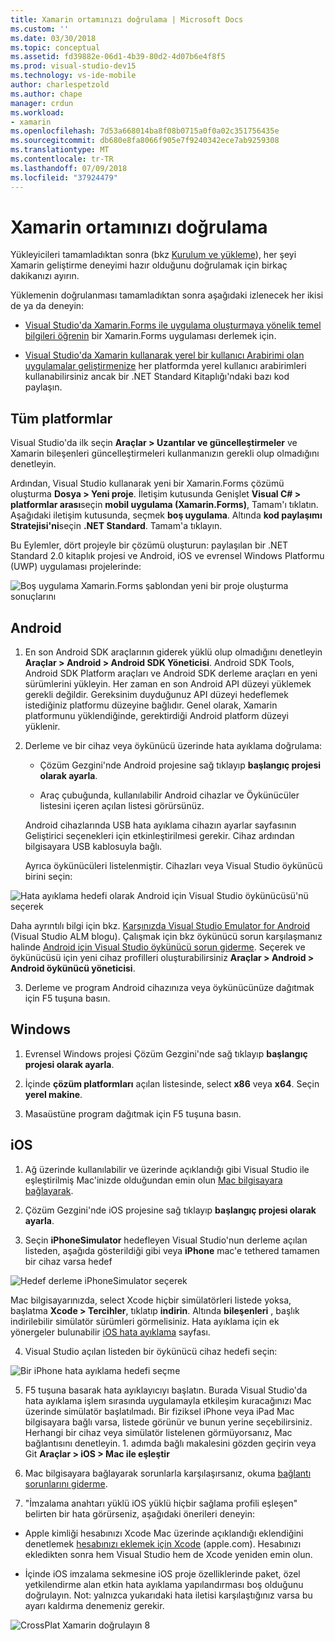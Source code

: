 ```yaml
---
title: Xamarin ortamınızı doğrulama | Microsoft Docs
ms.custom: ''
ms.date: 03/30/2018
ms.topic: conceptual
ms.assetid: fd39882e-06d1-4b39-80d2-4d07b6e4f8f5
ms.prod: visual-studio-dev15
ms.technology: vs-ide-mobile
author: charlespetzold
ms.author: chape
manager: crdun
ms.workload:
- xamarin
ms.openlocfilehash: 7d53a668014ba8f08b0715a0f0a02c351756435e
ms.sourcegitcommit: db680e8fa8066f905e7f9240342ece7ab9259308
ms.translationtype: MT
ms.contentlocale: tr-TR
ms.lasthandoff: 07/09/2018
ms.locfileid: "37924479"
---
```

# <a name="verify-your-xamarin-environment"></a>Xamarin ortamınızı doğrulama

Yükleyicileri tamamladıktan sonra (bkz [Kurulum ve yükleme](../cross-platform/setup-and-install.md)), her şeyi Xamarin geliştirme deneyimi hazır olduğunu doğrulamak için birkaç dakikanızı ayırın.

 Yüklemenin doğrulanması tamamladıktan sonra aşağıdaki izlenecek her ikisi de ya da deneyin:

-   [Visual Studio'da Xamarin.Forms ile uygulama oluşturmaya yönelik temel bilgileri öğrenin](../cross-platform/learn-app-building-basics-with-xamarin-forms-in-visual-studio.md) bir Xamarin.Forms uygulaması derlemek için.

-   [Visual Studio'da Xamarin kullanarak yerel bir kullanıcı Arabirimi olan uygulamalar geliştirmenize](../cross-platform/build-apps-with-native-ui-using-xamarin-in-visual-studio.md) her platformda yerel kullanıcı arabirimleri kullanabilirsiniz ancak bir .NET Standard Kitaplığı'ndaki bazı kod paylaşın.

## <a name="all-platforms"></a>Tüm platformlar

Visual Studio'da ilk seçin **Araçlar > Uzantılar ve güncelleştirmeler** ve Xamarin bileşenleri güncelleştirmeleri kullanmanızın gerekli olup olmadığını denetleyin.

Ardından, Visual Studio kullanarak yeni bir Xamarin.Forms çözümü oluşturma **Dosya > Yeni proje**. İletişim kutusunda Genişlet **Visual C# > platformlar arası**seçin **mobil uygulama (Xamarin.Forms)**, Tamam'ı tıklatın. Aşağıdaki iletişim kutusunda, seçmek **boş uygulama**. Altında **kod paylaşımı Stratejisi'ni**seçin **.NET Standard**. Tamam'a tıklayın.

Bu Eylemler, dört projeyle bir çözümü oluşturun: paylaşılan bir .NET Standard 2.0 kitaplık projesi ve Android, iOS ve evrensel Windows Platformu (UWP) uygulaması projelerinde:

![Boş uygulama Xamarin.Forms şablondan yeni bir proje oluşturma sonuçlarını](../cross-platform/media/crossplat-xamarin-verify-1.png "CrossPlat Xamarin doğrula 1")

## <a name="android"></a>Android

1. En son Android SDK araçlarının giderek yüklü olup olmadığını denetleyin **Araçlar > Android > Android SDK Yöneticisi**. Android SDK Tools, Android SDK Platform araçları ve Android SDK derleme araçları en yeni sürümlerini yükleyin. Her zaman en son Android API düzeyi yüklemek gerekli değildir. Gereksinim duyduğunuz API düzeyi hedeflemek istediğiniz platformu düzeyine bağlıdır. Genel olarak, Xamarin platformunu yüklendiğinde, gerektirdiği Android platform düzeyi yüklenir.

2.  Derleme ve bir cihaz veya öykünücü üzerinde hata ayıklama doğrulama:

    -   Çözüm Gezgini'nde Android projesine sağ tıklayıp **başlangıç projesi olarak ayarla**.

    -   Araç çubuğunda, kullanılabilir Android cihazlar ve Öykünücüler listesini içeren açılan listesi görürsünüz.

    Android cihazlarında USB hata ayıklama cihazın ayarlar sayfasının Geliştirici seçenekleri için etkinleştirilmesi gerekir. Cihaz ardından bilgisayara USB kablosuyla bağlı.

    Ayrıca öykünücüleri listelenmiştir. Cihazları veya Visual Studio öykünücü birini seçin:

  ![Hata ayıklama hedefi olarak Android için Visual Studio öykünücüsü'nü seçerek](../cross-platform/media/crossplat-xamarin-verify-3.png "CrossPlat Xamarin doğrulayın 3")

  Daha ayrıntılı bilgi için bkz. [Karşınızda Visual Studio Emulator for Android](http://blogs.msdn.com/b/visualstudioalm/archive/2014/11/12/introducing-visual-studio-s-emulator-for-android.aspx) (Visual Studio ALM blogu). Çalışmak için bkz öykünücü sorun karşılaşmanız halinde [Android için Visual Studio öykünücü sorun giderme](../cross-platform/troubleshooting-the-visual-studio-emulator-for-android.md). Seçerek ve öykünücüsü için yeni cihaz profilleri oluşturabilirsiniz **Araçlar > Android > Android öykünücü yöneticisi**.

3. Derleme ve program Android cihazınıza veya öykünücünüze dağıtmak için F5 tuşuna basın.

## <a name="windows"></a>Windows

1.  Evrensel Windows projesi Çözüm Gezgini'nde sağ tıklayıp **başlangıç projesi olarak ayarla**.

2.  İçinde **çözüm platformları** açılan listesinde, select **x86** veya **x64**. Seçin **yerel makine**.

3.  Masaüstüne program dağıtmak için F5 tuşuna basın.

## <a name="ios"></a>iOS

1.  Ağ üzerinde kullanılabilir ve üzerinde açıklandığı gibi Visual Studio ile eşleştirilmiş Mac'inizde olduğundan emin olun [Mac bilgisayara bağlayarak](/xamarin/ios/get-started/installation/windows/connecting-to-mac/).

2.  Çözüm Gezgini'nde iOS projesine sağ tıklayıp **başlangıç projesi olarak ayarla**.

3.  Seçin **iPhoneSimulator** hedefleyen Visual Studio'nun derleme açılan listeden, aşağıda gösterildiği gibi veya **iPhone** mac'e tethered tamamen bir cihaz varsa hedef

 ![Hedef derleme iPhoneSimulator seçerek](../cross-platform/media/crossplat-xamarin-verify-5.png "CrossPlat Xamarin 5 doğrulayın")

 Mac bilgisayarınızda, select Xcode hiçbir simülatörleri listede yoksa, başlatma **Xcode > Tercihler**, tıklatıp **indirin**. Altında **bileşenleri** , başlık indirilebilir simülatör sürümleri görmelisiniz. Hata ayıklama için ek yönergeler bulunabilir [iOS hata ayıklama](/xamarin/ios/deploy-test/debugging-in-xamarin-ios/?tabs=vsmac#Debugging_on_the_Simulator) sayfası.

4.  Visual Studio açılan listeden bir öykünücü cihaz hedefi seçin:

 ![Bir iPhone hata ayıklama hedefi seçme](../cross-platform/media/crossplat-xamarin-verify-6.png "CrossPlat Xamarin 6 doğrulayın")

5. F5 tuşuna basarak hata ayıklayıcıyı başlatın. Burada Visual Studio'da hata ayıklama işlem sırasında uygulamayla etkileşim kuracağınızı Mac üzerinde simülatör başlatılmadı. Bir fiziksel iPhone veya iPad Mac bilgisayara bağlı varsa, listede görünür ve bunun yerine seçebilirsiniz. Herhangi bir cihaz veya simülatör listelenen görmüyorsanız, Mac bağlantısını denetleyin. 1. adımda bağlı makalesini gözden geçirin veya Git **Araçlar > iOS > Mac ile eşleştir**

6.  Mac bilgisayara bağlayarak sorunlarla karşılaşırsanız, okuma [bağlantı sorunlarını giderme](/xamarin/ios/get-started/installation/windows/connecting-to-mac/troubleshooting/).

7.  "İmzalama anahtarı yüklü iOS yüklü hiçbir sağlama profili eşleşen" belirten bir hata görürseniz, aşağıdaki önerileri deneyin:

  - Apple kimliği hesabınızı Xcode Mac üzerinde açıklandığı eklendiğini denetlemek [hesabınızı eklemek için Xcode](https://developer.apple.com/library/content/documentation/IDEs/Conceptual/AppStoreDistributionTutorial/AddingYourAccounttoXcode/AddingYourAccounttoXcode.html#//apple_ref/doc/uid/TP40013839-CH40-SW1) (apple.com).  Hesabınızı ekledikten sonra hem Visual Studio hem de Xcode yeniden emin olun.

  - İçinde iOS imzalama sekmesine iOS proje özelliklerinde paket, özel yetkilendirme alan etkin hata ayıklama yapılandırması boş olduğunu doğrulayın.  Not: yalnızca yukarıdaki hata iletisi karşılaştığınız varsa bu ayarı kaldırma denemeniz gerekir.

  ![CrossPlat Xamarin doğrulayın 8](../cross-platform/media/crossplat-xamarin-verify-8.png "CrossPlat Xamarin 8 doğrulayın")
